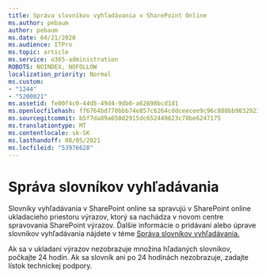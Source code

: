 ```yaml
---
title: Správa slovníkov vyhľadávania v SharePoint Online
ms.author: pebaum
author: pebaum
ms.date: 04/21/2020
ms.audience: ITPro
ms.topic: article
ms.service: o365-administration
ROBOTS: NOINDEX, NOFOLLOW
localization_priority: Normal
ms.custom:
- "1244"
- "5200021"
ms.assetid: fe00f4c0-44d5-49d4-9db0-a62698bcd1d1
ms.openlocfilehash: ff6764bd770bbb74e857c6264cddceecee9c96c888bb983292398522f5e90a5c
ms.sourcegitcommit: b5f7da89a650d2915dc652449623c78be6247175
ms.translationtype: MT
ms.contentlocale: sk-SK
ms.lasthandoff: 08/05/2021
ms.locfileid: "53976628"
---
```

# <a name="manage-search-dictionaries"></a>Správa slovníkov vyhľadávania

Slovníky vyhľadávania v SharePoint online sa spravujú v SharePoint online ukladacieho priestoru výrazov, ktorý sa nachádza v novom centre spravovania SharePoint výrazov. Ďalšie informácie o pridávaní alebo úprave slovníkov vyhľadávania nájdete v téme [Správa slovníkov vyhľadávania.](https://go.microsoft.com/fwlink/?linkid=2044669&amp;clcid=0x409)
  
Ak sa v ukladaní výrazov nezobrazuje množina hľadaných slovníkov, počkajte 24 hodín. Ak sa slovník ani po 24 hodinách nezobrazuje, zadajte lístok technickej podpory.
  
